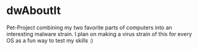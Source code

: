 # dwAboutIt
Pet-Project combining my two favorite parts of computers into an interesting malware strain. I plan on making a virus strain of this for every OS as a fun way to test my skills :)
